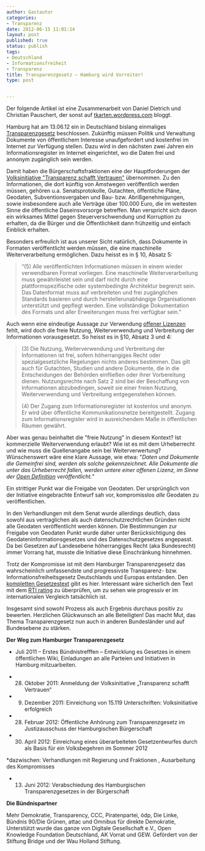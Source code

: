 ```yaml
---
author: Gastautor
categories:
- Transparenz
date: 2012-06-15 11:01:14
layout: post
published: true
status: publish
tags:
- Deutschland
- Informationsfreiheit
- Transparenz
title: Transparenzgesetz – Hamburg wird Vorreiter!
type: post


---
```


Der folgende Artikel ist eine Zusammenarbeit von Daniel Dietrich und Christian Pauschert, der sonst auf [tkarten.wordpress.com](http://tkarten.wordpress.com/) bloggt.

Hamburg hat am 13.06.12 ein in Deutschland bislang einmaliges [Transparenzgesetz](http://www.transparenzgesetz.de/) beschlossen. Zukünftig müssen Politik und Verwaltung Dokumente von öffentlichem Interesse unaufgefordert und kostenfrei im Internet zur Verfügung stellen. Dazu wird in den nächsten zwei Jahren ein Informationsregister im Internet eingerichtet, wo die Daten frei und annonym zugänglich sein werden.

Damit haben die Bürgerschaftsfraktionen eine der Hauptforderungen der [Volksinitiative "Transparenz schafft Vertrauen"](http://www.transparenzgesetz.de/ueberuns/) übernommen. Zu den Informationen, die dort künftig von Amstwegen veröffentlich werden müssen, gehören u.a. Senatsprotokolle, Gutachten, öffentliche Pläne, Geodaten, Subventionsvergaben und Bau- bzw. Abrißgenehmigungen, sowie insbesondere auch alle Verträge über 100.000 Euro, die im weitesten Sinne die öffentliche Daseinsvorsorge betreffen. Man verspricht sich davon ein wirksames Mittel gegen Steuerverschwendung und Korruption zu erhalten, da die Bürger und die Öffentlichkeit dann frühzeitig und einfach Einblick erhalten.

Besonders erfreulich ist aus unserer Sicht natürlich, dass Dokumente in Formaten veröffentlicht werden müssen, die eine maschinelle Weiterverarbeitung ermöglichen. Dazu heisst es in § 10, Absatz 5:

> “(5) Alle veröffentlichten Informationen müssen in einem wieder verwendbaren Format vorliegen. Eine maschinelle Weiterverarbeitung muss gewährleistet sein und darf nicht durch eine plattformspezifische oder systembedingte Architektur begrenzt sein. Das Datenformat muss auf verbreiteten und frei zugänglichen Standards basieren und durch herstellerunabhängige Organisationen unterstützt und gepflegt werden. Eine vollständige Dokumentation des Formats und aller Erweiterungen muss frei verfügbar sein.”

Auch wenn eine eindeutige Aussage zur Verwendung [offener Lizenzen](http://opendefinition.org/licenses/) fehlt, wird doch die freie Nutzung, Weiterverwendung und Verbreitung der Informationen vorausgesetzt. So heisst es in §10, Absatz 3 und 4:

> (3) Die Nutzung, Weiterverwendung und Verbreitung der Informationen ist frei, sofern höherrangiges Recht oder spezialgesetzliche Regelungen nichts anderes bestimmen. Das gilt auch für Gutachten, Studien und andere Dokumente, die in die Entscheidungen der Behörden einfließen oder ihrer Vorbereitung dienen. Nutzungsrechte nach Satz 2 sind bei der Beschaffung von Informationen abzubedingen, soweit sie einer freien Nutzung, Weiterverwendung und Verbreitung entgegenstehen können.
> 
> (4) Der Zugang zum Informationsregister ist kostenlos und anonym. Er wird über öffentliche Kommunikationsnetze bereitgestellt. Zugang zum Informationsregister wird in ausreichendem Maße in öffentlichen Räumen gewährt.

Aber was genau beinhaltet die "freie Nutzung" in diesem Kontext? Ist kommerzielle Weiterverwendung erlaubt? Wie ist es mit dem Urheberrecht und wie muss die Quellenangabe sein bei Weiterverwertung? Wünschenswert wäre eine klare Aussage, wie etwa: "_Daten und Dokumente die Gemeinfrei sind, werden als solche gekennzeichnet. Alle Dokumente die unter das Urheberrecht fallen, werden untere einer offenen Lizenz, im Sinne der [Open Definition](http://opendefinition.org/okd/deutsch/) veröffentlicht._"

Ein strittiger Punkt war die Freigabe von Geodaten. Der ursprünglich von der Initiative eingebrachte Entwurf sah vor, kompromisslos _alle_ Geodaten zu veröffentlichen.

In den Verhandlungen mit dem Senat wurde allerdings deutlich, dass sowohl aus vertraglichen als auch datenschutzrechtlichen Gründen nicht alle Geodaten veröffentlicht werden können. Die Bestimmungen zur Freigabe von Geodaten Punkt wurde daher unter Berücksichtigung des Geodateninformationsgesetzes und des Datenschutzgesetzes angepasst. Da bei Gesetzen auf Landesebene höherrangiges Recht (aka Bundesrecht) immer Vorrang hat, musste die Initiative diese Einschränkung hinnehmen.

Trotz der Kompromisse ist mit dem Hamburger Transparenzgesetz das wahrscheinlich umfassendste und progressivste Transparenz- bzw. Informationsfreiheitsgesetz Deutschlands und Europas entstanden. Den [kompletten Gesetzestext](http://www.transparenzgesetz.de/fileadmin/user_upload/materialien/HmbTG_endversion_08_06.pdf) gibt es hier. Interessant wäre sicherlich den Text mit dem [RTI rating](http://www.rti-rating.org/) zu überprüfen, um zu sehen wie progressiv er im internationalen Vergleich tatsächlich ist.

Insgesamt sind sowohl Prozess als auch Ergebnis durchaus positiv zu bewerten. Herzlichen Glückwunsch an alle Beteiligten! Das macht Mut, das Thema Transparenzgesetz nun auch in anderen Bundesländer und auf Bundesebene zu stärken.

**Der Weg zum Hamburger Transparenzgesetz**

* Juli 2011 – Erstes Bündnistrefffen – Entwicklung es Gesetzes in einem öffentlichen Wiki, Einladungen an alle Parteien und Initiativen in Hamburg mitzuarbeiten.

* 28. Oktober 2011: Anmeldung der Volksinitiative „Transparenz schafft Vertrauen“

* 9. Dezember 2011: Einreichung von 15.119 Unterschriften: Volksinitiative erfolgreich

* 28. Februar 2012: Öffentliche Anhörung zum Transparenzgesetz im Justizausschuss der Hamburgischen Bürgerschaft

* 30. April 2012: Einreichung eines überarbeiteten Gesetzentwurfes durch als Basis für ein Volksbegehren im Sommer 2012

*dazwischen: Verhandlungen mit Regierung und Fraktionen , Ausarbeitung des Kompromisses

* 13. Juni 2012: Verabschiedung des Hamburgischen Transparenzgesetzes in der Bürgerschaft

**Die Bündnispartner**

Mehr Demokratie, Transparency, CCC, Piratenpartei, ödp, Die Linke, Bündnis 90/Die Grünen, attac und Omnibus für direkte Demokratie, Unterstützt wurde das ganze von Digitale Gesellschaft e.V., Open Knowledge Foundation Deutschland, AK Vorrat und GEW. Gefördert von der Stiftung Bridge und der Wau Holland Stiftung.